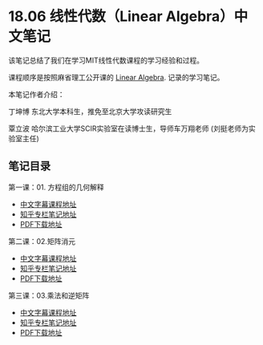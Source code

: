 # 18.06 线性代数（Linear Algebra）中文笔记

该笔记总结了我们在学习MIT线性代数课程的学习经验和过程。

课程顺序是按照麻省理工公开课的 [Linear Algebra](http://open.163.com/special/opencourse/daishu.html). 记录的学习笔记。

本笔记作者介绍：


丁坤博 东北大学本科生，推免至北京大学攻读研究生


覃立波 哈尔滨工业大学SCIR实验室在读博士生，导师车万翔老师 (刘挺老师为实验室主任)

## 笔记目录
第一课：01. 方程组的几何解释
* [中文字幕课程地址](http://open.163.com/newview/movie/free?pid=M6V0BQC4M&mid=M6V29E773)
* [知乎专栏笔记地址](https://zhuanlan.zhihu.com/p/87873464)
* [PDF下载地址](https://github.com/yizhen20133868/MIT-Linear-Algebra-Notes/tree/master/%E6%96%B9%E7%A8%8B%E7%BB%84%E7%9A%84%E5%87%A0%E4%BD%95%E8%A7%A3%E9%87%8A)

第二课：02.矩阵消元
* [中文字幕课程地址](http://open.163.com/newview/movie/free?pid=M6V0BQC4M&mid=M6V29EGPP)
* [知乎专栏笔记地址](https://zhuanlan.zhihu.com/p/88272838)
* [PDF下载地址](https://github.com/yizhen20133868/MIT-Linear-Algebra-Notes/tree/master/%E7%9F%A9%E9%98%B5%E6%B6%88%E5%85%83)

第三课：03.乘法和逆矩阵
* [中文字幕课程地址](http://open.163.com/newview/movie/free?pid=M6V0BQC4M&mid=M6V29FCHO)
* [知乎专栏笔记地址](https://zhuanlan.zhihu.com/p/88755358)
* [PDF下载地址](https://github.com/yizhen20133868/MIT-Linear-Algebra-Notes/tree/master/%E7%9F%A9%E9%98%B5%E6%B6%88%E5%85%83)